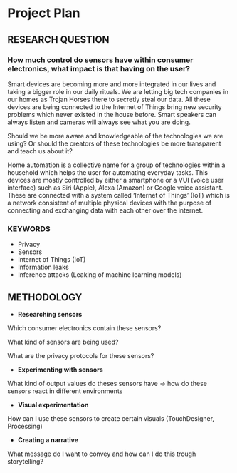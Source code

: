 # Project Plan



## **RESEARCH QUESTION**

### **How much control do sensors have within consumer electronics, what impact is that having on the user?**

Smart devices are becoming more and more integrated in our lives and taking a bigger role in our daily rituals. We are letting big tech companies in our homes as Trojan Horses there to secretly steal our data. All these devices are being connected to the Internet of Things bring new security problems which never existed in the house before. Smart speakers can always listen and cameras will always see what you are doing.

Should we be more aware and knowledgeable of the technologies we are using? Or should the creators of these technologies be more transparent and teach us about it?

Home automation is a collective name for a group of technologies within a household which helps the user for automating everyday tasks. This devices are mostly controlled by either a smartphone or a VUI (voice user interface) such as Siri (Apple), Alexa (Amazon) or Google voice assistant. These are connected with a system called ‘Internet of Things’ (IoT) which is a network consistent of multiple physical devices with the purpose of connecting and exchanging data with each other over the internet.



### **KEYWORDS**

- Privacy
- Sensors
- Internet of Things (IoT)
- Information leaks
- Inference attacks (Leaking of machine learning models)



## **METHODOLOGY**

- **Researching sensors**

Which consumer electronics contain these sensors?

What kind of sensors are being used?

What are the privacy protocols for these sensors?



- **Experimenting with sensors**

What kind of output values do theses sensors have -> how do these sensors react in different environments



- **Visual experimentation**

How can I use these sensors to create certain visuals (TouchDesigner, Processing)



- **Creating a narrative**

What message do I want to convey and how can I do this trough storytelling?